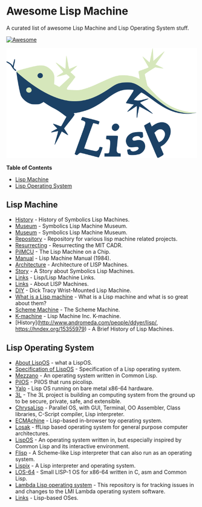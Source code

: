 # Awesome Lisp Machine
A curated list of awesome Lisp Machine and Lisp Operating System stuff.

[![Awesome](https://cdn.rawgit.com/sindresorhus/awesome/d7305f38d29fed78fa85652e3a63e154dd8e8829/media/badge.svg)](https://github.com/sindresorhus/awesome)

![Lisp logo](https://github.com/azzamsa/lisp-logo/blob/master/logos/lisp-lizard-with-text.svg)


<!-- markdown-toc start - Don't edit this section. Run M-x markdown-toc-refresh-toc -->
**Table of Contents**

- [Lisp Machine](#lisp-machine)
- [Lisp Operating System](#lisp-operating-system)

<!-- markdown-toc end -->


## Lisp Machine

- [History](https://danluu.com/symbolics-lisp-machines/) - History of Symbolics Lisp Machines.
- [Museum](https://www.ifis.uni-luebeck.de/~moeller/symbolics-info/index.html) - Symbolics Lisp Machine Museum.
- [Museum](http://smbx.org/) - Symbolics Lisp Machine Museum.
- [Repository](http://www.unlambda.com/) - Repository for various lisp machine related projects.
- [Resurrecting](https://lm-3.github.io/) - Resurrecting the MIT CADR.
- [PilMCU](http://www.mail-archive.com/picolisp@software-lab.de/msg04823.html) - The Lisp Machine on a Chip.
- [Manual](https://hanshuebner.github.io/lmman/title.xml) - Lisp Machine Manual (1984).
- [Architecture](http://www.cs.utah.edu/~mflatt/past-courses/cs6510/public_html/lispm.pdf) - Architecture of LISP Machines.
- [Story](http://kremlin.enterprises/post/129364443055/your-code-is-so-bad-we-had-to-make-etclocal) - A Story about Symbolics Lisp Machines.
- [Links](http://www.lispmachine.net/) - Lisp/Lisp Machine Links.
- [Links](http://fare.tunes.org/LispM.html) - About LISP Machines.
- [DIY](https://www.jwz.org/blog/2016/11/dick-tracy-wrist-mounted-lisp-machine/) - Dick Tracy Wrist-Mounted Lisp Machine.
- [What is a Lisp machine](https://www.quora.com/What-is-a-lisp-machine-and-what-is-so-great-about-them) - What is a Lisp machine and what is so great about them?
- [Scheme Machine](http://burgerrg.github.io/TR413.pdf) - The Scheme Machine.
- [K-machine](http://fare.tunes.org/tmp/emergent/kmachine.htm) - Lisp Machine Inc. K-machine.
- [History](http://www.andromeda.com/people/ddyer/lisp/, https://hndex.org/15355979) - A Brief History of Lisp Machines.


## Lisp Operating System

- [About LispOS](http://metamodular.com/Common-Lisp/lispos.html) - what a LispOS.
- [Specification of LispOS](http://metamodular.com/lispos.pdf) - Specification of a Lisp operating system.
- [Mezzano](https://github.com/froggey/Mezzano) - An operating system written in Common Lisp.
- [PilOS](https://picolisp.com/wiki/?PilOS) - PilOS that runs picolisp.
- [Yalo](https://github.com/whily/yalo) - Lisp OS running on bare metal x86-64 hardware.
- [3L](https://3lproject.org/) - The 3L project is building an computing system from the ground up to be secure, private, safe, and extensible.
- [ChrysaLisp](https://github.com/vygr/ChrysaLisp) -  Parallel OS, with GUI, Terminal, OO Assembler, Class libraries, C-Script compiler, Lisp interpreter.
- [ECMAchine](https://github.com/AlexNisnevich/ECMAchine) - Lisp-based in-browser toy operating system.
- [Losak](https://sourceforge.net/projects/losak/) -  ffLisp based operating system for general purpose computer architectures.
- [LispOS](https://github.com/robert-strandh/LispOS) - An operating system written in, but especially inspired by Common Lisp and its interactive environment.
- [Flisp](https://github.com/fjames86/flisp) - A Scheme-like Lisp interpreter that can also run as an operating system.
- [Lispix](https://github.com/saniv/lispix) - A Lisp interpreter and operating system.
- [LOS-64](https://github.com/afonsotrepa/LOS-64) - Small LISP-1 OS for x86-64 written in C, asm and Common Lisp.
- [Lambda Lisp operating system](https://github.com/dseagrav/Lambda-system-software) - This repository is for tracking issues in and changes to the LMI Lambda operating system software.
- [Links](http://linuxfinances.info/info/lisposes.html) - Lisp-based OSes.


